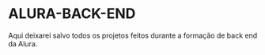 # ALURA-BACK-END
Aqui deixarei salvo todos os projetos feitos durante a formação de back end da Alura.

